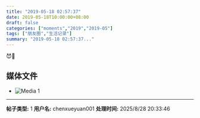 ```yaml
---
title: "2019-05-18 02:57:37"
date: 2019-05-18T10:00:00+08:00
draft: false
categories: ["moments","2019","2019-05"]
tags: ["朋友圈","生活记录"]
summary: "2019-05-18 02:57:37..."
---
```


😈👿

## 媒体文件

- ![Media 1](/Moments/photos/2019-05-18/201905180257370.jpg)

---

**帖子类型:** 1
**用户名:** chenxueyuan001
**处理时间:** 2025/8/28 20:33:46
